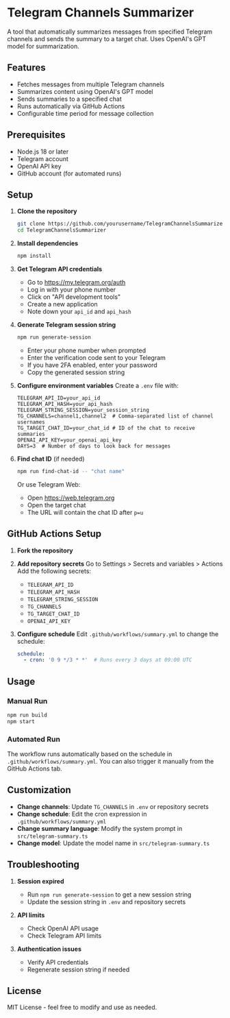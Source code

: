 # Telegram Channels Summarizer

A tool that automatically summarizes messages from specified Telegram channels and sends the summary to a target chat. Uses OpenAI's GPT model for summarization.

## Features

- Fetches messages from multiple Telegram channels
- Summarizes content using OpenAI's GPT model
- Sends summaries to a specified chat
- Runs automatically via GitHub Actions
- Configurable time period for message collection

## Prerequisites

- Node.js 18 or later
- Telegram account
- OpenAI API key
- GitHub account (for automated runs)

## Setup

1. **Clone the repository**
   ```bash
   git clone https://github.com/yourusername/TelegramChannelsSummarizer.git
   cd TelegramChannelsSummarizer
   ```

2. **Install dependencies**
   ```bash
   npm install
   ```

3. **Get Telegram API credentials**
   - Go to https://my.telegram.org/auth
   - Log in with your phone number
   - Click on "API development tools"
   - Create a new application
   - Note down your `api_id` and `api_hash`

4. **Generate Telegram session string**
   ```bash
   npm run generate-session
   ```
   - Enter your phone number when prompted
   - Enter the verification code sent to your Telegram
   - If you have 2FA enabled, enter your password
   - Copy the generated session string

5. **Configure environment variables**
   Create a `.env` file with:
   ```
   TELEGRAM_API_ID=your_api_id
   TELEGRAM_API_HASH=your_api_hash
   TELEGRAM_STRING_SESSION=your_session_string
   TG_CHANNELS=channel1,channel2  # Comma-separated list of channel usernames
   TG_TARGET_CHAT_ID=your_chat_id # ID of the chat to receive summaries
   OPENAI_API_KEY=your_openai_api_key
   DAYS=3  # Number of days to look back for messages
   ```

6. **Find chat ID** (if needed)
   ```bash
   npm run find-chat-id -- "chat name"
   ```
   Or use Telegram Web:
   - Open https://web.telegram.org
   - Open the target chat
   - The URL will contain the chat ID after `p=u`

## GitHub Actions Setup

1. **Fork the repository**

2. **Add repository secrets**
   Go to Settings > Secrets and variables > Actions
   Add the following secrets:
   - `TELEGRAM_API_ID`
   - `TELEGRAM_API_HASH`
   - `TELEGRAM_STRING_SESSION`
   - `TG_CHANNELS`
   - `TG_TARGET_CHAT_ID`
   - `OPENAI_API_KEY`

3. **Configure schedule**
   Edit `.github/workflows/summary.yml` to change the schedule:
   ```yaml
   schedule:
     - cron: '0 9 */3 * *'  # Runs every 3 days at 09:00 UTC
   ```

## Usage

### Manual Run
```bash
npm run build
npm start
```

### Automated Run
The workflow runs automatically based on the schedule in `.github/workflows/summary.yml`.
You can also trigger it manually from the GitHub Actions tab.

## Customization

- **Change channels**: Update `TG_CHANNELS` in `.env` or repository secrets
- **Change schedule**: Edit the cron expression in `.github/workflows/summary.yml`
- **Change summary language**: Modify the system prompt in `src/telegram-summary.ts`
- **Change model**: Update the model name in `src/telegram-summary.ts`

## Troubleshooting

1. **Session expired**
   - Run `npm run generate-session` to get a new session string
   - Update the session string in `.env` and repository secrets

2. **API limits**
   - Check OpenAI API usage
   - Check Telegram API limits

3. **Authentication issues**
   - Verify API credentials
   - Regenerate session string if needed

## License

MIT License - feel free to modify and use as needed.
